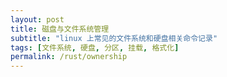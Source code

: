 ```yaml
---
layout: post
title: 磁盘与文件系统管理
subtitle: "linux 上常见的文件系统和硬盘相关命令记录"
tags: [文件系统, 硬盘, 分区, 挂载, 格式化]
permalink: /rust/ownership 
---
```


